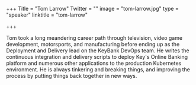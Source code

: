 +++
Title = "Tom Larrow"
Twitter = ""
image = "tom-larrow.jpg"
type = "speaker"
linktitle = "tom-larrow"

+++

Tom took a long meandering career path through television, video game development, motorsports, and manufacturing before ending up as the Deployment and Delivery lead on the KeyBank DevOps team. He writes the continuous integration and delivery scripts to deploy Key's Online Banking platform and numerous other applications to the production Kubernetes environment. He is always tinkering and breaking things, and improving the process by putting things back together in new ways.
